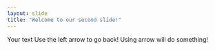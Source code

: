 ```yaml
---
layout: slide
title: "Welcome to our second slide!"
---
```

Your text
Use the left arrow to go back!
Using arrow will do something!
